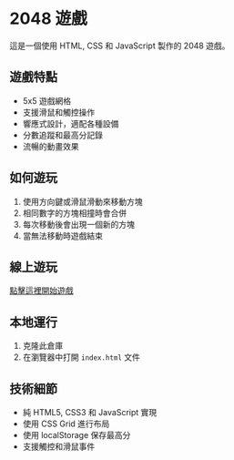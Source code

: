 # 2048 遊戲

這是一個使用 HTML, CSS 和 JavaScript 製作的 2048 遊戲。

## 遊戲特點

- 5x5 遊戲網格
- 支援滑鼠和觸控操作
- 響應式設計，適配各種設備
- 分數追蹤和最高分記錄
- 流暢的動畫效果

## 如何遊玩

1. 使用方向鍵或滑鼠滑動來移動方塊
2. 相同數字的方塊相撞時會合併
3. 每次移動後會出現一個新的方塊
4. 當無法移動時遊戲結束

## 線上遊玩

[點擊這裡開始遊戲](https://[你的GitHub用戶名].github.io/2048/)

## 本地運行

1. 克隆此倉庫
2. 在瀏覽器中打開 `index.html` 文件

## 技術細節

- 純 HTML5, CSS3 和 JavaScript 實現
- 使用 CSS Grid 進行布局
- 使用 localStorage 保存最高分
- 支援觸控和滑鼠事件 